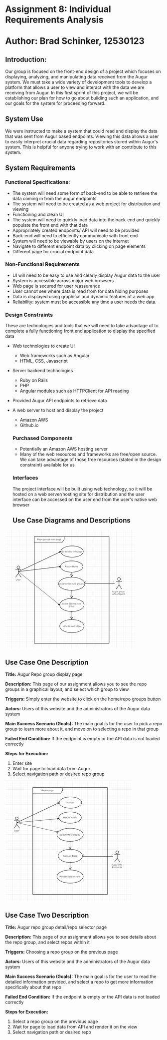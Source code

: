 # Assignment 8: Individual Requirements Analysis <br><br>Author: Brad Schinker, 12530123

## Introduction:

Our group is focused on the front-end design of a project which focuses on displaying, analyzing, and manipulating data received from the Augur system. We must take a wide variety of development tools to develop a platform that allows a user to view and interact with the data we are receiving from Augur. In this first sprint of this project, we will be establishing our plan for how to go about building such an application, and our goals for the system for proceeding forward.

## System Use

We were instructed to make a system that could read and display the data that was sent from Augur based endpoints. Viewing this data allows a user to easily interpret crucial data regarding repositories stored within Augur's system. This is helpful for anyone trying to work with an contribute to this system.

## System Requirements

### Functional Specifications:

 - The system will need some form of back-end to be able to retrieve the data coming in from the augur endpoints
 - The system will need to be created as a web project for distribution and viewing
 - Functioning and clean UI
 - The system will need to quickly load data into the back-end and quickly populate the front end with that data
 - Appropriately created endpoints/ API will need to be provided 
 - Back-end will need to efficiently communicate with front end
 - System will need to be viewable by users on the internet 
 - Navigate to different endpoint data by clicking on page elements
 - Different page for crucial endpoint data

### Non-Functional Requirements

 - UI will need to be easy to use and clearly display Augur data to the user
 - System is accessible across major web browsers
 - Web page is secured for user reassurance 
 - User cannot see where data is read from for data hiding purposes
 - Data is displayed using graphical and dynamic features of a web app
 - Reliability: system must be accessible any time a user needs the data.
 
 ### Design Constraints
 These are technologies and tools that we will need to take advantage of to complete a fully functioning front end application to display the specified data
 
 - Web technologies to create UI
   - Web frameworks such as Angular
   - HTML, CSS, Javascript 
 - Server backend technologies
   - Ruby on Rails
   - PHP
   - Angular modules such as HTTPClient for API reading
- Provided Augur API endpoints to retrieve data
- A web server to host and display the project
  - Amazon AWS
  - Github.io
  
  ### Purchased Components
  - Potentially an Amazon AWS hosting server
  - Many of the web resources and frameworks are free/open source. We can take advantage of those free resources (stated in the design constraint) available for us
  
  ### Interfaces
   The project interface will be built using web technology, so it will be hosted on a web server/hosting site for distribution and the user interface can be accessed on the user end from the user's native web browser
  
  
  ## Use Case Diagrams and Descriptions
  
 <img src= "https://github.com/Bms67r/bms67r/blob/master/Assignment8/UseCases/home-UseCase.JPG" alt= "Use Case">
<br>

## Use Case One Description

**Title:** Augur Repo group display page <br>

**Description:** This page of our assignment allows you to see the repo groups in a graphical layout, and select which group to view <br>

**Triggers:** Simply enter the website to click on the home/repo groups button <br>

**Actors:** Users of this website and the administrators of the Augur data system <br>

**Main Success Scenario (Goals):** The main goal is for the user to pick a repo group to learn more about it, and move on to selecting a repo in that group <br>

**Failed End Condition:** If the endpoint is empty or the API data is not loaded correctly <br>

**Steps for Execution:**
1. Enter site
2. Wait for page to load data from Augur
3. Select navigation path or desired repo group

<img src= "https://github.com/Bms67r/bms67r/blob/master/Assignment8/UseCases/repo-UseCase.JPG" alt= "Use Case">
<br>

## Use Case Two Description

**Title:** Augur repo group detail/repo selector page <br>

**Description:** This page of our assignment allows you to see details about the repo group, and select repos within it <br>

**Triggers:** Choosing a repo group on the previous page <br>

**Actors:** Users of this website and the administrators of the Augur data system <br>

**Main Success Scenario (Goals):** The main goal is for the user to read the detailed information provided, and select a repo to get more information specifically about that repo <br>

**Failed End Condition:** If the endpoint is empty or the API data is not loaded correctly <br>

**Steps for Execution:**
1. Select a repo group on the previous page
2. Wait for page to load data from API and render it on the view
3. Select navigation path or desired repo
